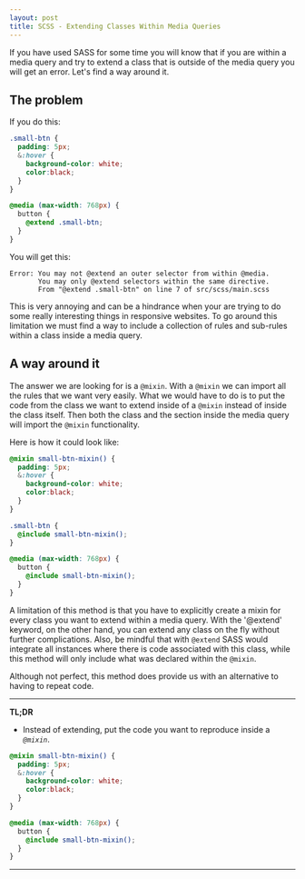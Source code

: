 ```yaml
---
layout: post
title: SCSS - Extending Classes Within Media Queries
---
```

If you have used SASS for some time you will know that if you are within a
media query and try to extend a class that is outside of the media query
you will get an error. Let's find a way around it.


## The problem

If you do this:

``` scss
.small-btn {
  padding: 5px;
  &:hover {
    background-color: white;
    color:black;
  }
}

@media (max-width: 768px) {
  button {
    @extend .small-btn;
  }
}
```

You will get this:

```
Error: You may not @extend an outer selector from within @media.
       You may only @extend selectors within the same directive.
       From "@extend .small-btn" on line 7 of src/scss/main.scss
```

This is very annoying and can be a hindrance when your are trying to do
some really interesting things in responsive websites. To go around this
limitation we must find a way to include a collection of rules and sub-rules
within a class inside a media query.

## A way around it

The answer we are looking for is a `@mixin`. With a `@mixin` we can import
all the rules that we want very easily. What we would have to do is to put
the code from the class we want to extend inside of a `@mixin` instead of
inside the class itself. Then both the class and the section inside the media
query will import the `@mixin` functionality.


Here is how it could look like:

``` scss
@mixin small-btn-mixin() {
  padding: 5px;
  &:hover {
    background-color: white;
    color:black;
  }
}

.small-btn {
  @include small-btn-mixin();
}

@media (max-width: 768px) {
  button {
    @include small-btn-mixin();
  }
}
```

A limitation of this method is that you have to explicitly create a mixin for
every class you want to extend within a media query.  With the '@extend' keyword,
on the other hand, you can extend any class on the fly without further
complications. Also, be mindful that with
`@extend` SASS would integrate all instances where there is code associated with
this class, while this method will only include what was declared within the
`@mixin`.


Although not perfect, this method does provide us with an alternative
to having to repeat code.

---
**TL;DR**

 - Instead of extending, put the code you want to reproduce inside a *`@mixin`*.

 ``` scss
 @mixin small-btn-mixin() {
   padding: 5px;
   &:hover {
     background-color: white;
     color:black;
   }
 }

 @media (max-width: 768px) {
   button {
     @include small-btn-mixin();
   }
 }
 ```

---
